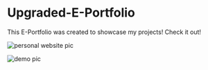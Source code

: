 # Upgraded-E-Portfolio

This E-Portfolio was created to showcase my projects! Check it out! 

![personal website pic](https://user-images.githubusercontent.com/67409144/188532867-e98d0e17-be0d-403b-86d5-ea01a2c8b24a.png)

![demo pic](https://user-images.githubusercontent.com/67409144/188532972-3eeccb4b-78b9-476b-9383-484e19600d07.png) 
